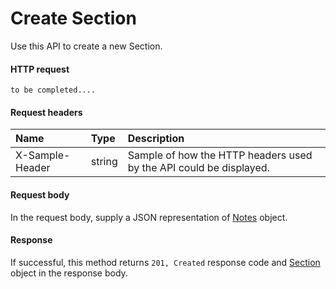 # Create Section

Use this API to create a new Section.
#### HTTP request
```http
to be completed....
```
#### Request headers
| Name       | Type | Description|
|:---------------|:--------|:----------|
| X-Sample-Header  | string  | Sample of how the HTTP headers used by the API could be displayed.|

#### Request body
In the request body, supply a JSON representation of [Notes]('../api/notes.md') object.


#### Response
If successful, this method returns `201, Created` response code and [Section](../resources/section.md) object in the response body.
